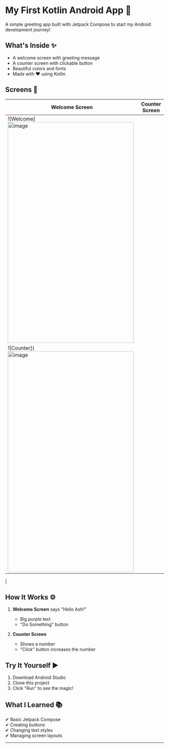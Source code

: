 # My First Kotlin Android App 👋

A simple greeting app built with Jetpack Compose to start my Android development journey!

## What's Inside ✨
- A welcome screen with greeting message
- A counter screen with clickable button
- Beautiful colors and fonts
- Made with ❤️ using Kotlin

## Screens 📱
| Welcome Screen | Counter Screen |
|----------------|----------------|
| ![Welcome]<img width="400" height="700" alt="image" src="https://github.com/user-attachments/assets/30d64fea-6b1d-4dd4-ba65-8adbae54a862" />
 | ![Counter](<img width="400" height="700" alt="image" src="https://github.com/user-attachments/assets/5c2bd7f2-07a9-483f-bb7f-02960b70b98d" />
 |

## How It Works ⚙️
1. **Welcome Screen** says "Hello Ash!" 
   - Big purple text
   - "Do Something" button

2. **Counter Screen** 
   - Shows a number
   - "Click" button increases the number

## Try It Yourself ▶️
1. Download Android Studio
2. Clone this project
3. Click "Run" to see the magic!

## What I Learned 📚
✔ Basic Jetpack Compose  
✔ Creating buttons  
✔ Changing text styles  
✔ Managing screen layouts  

---
